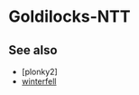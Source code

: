 # Goldilocks-NTT


## See also

* [plonky2]
* [winterfell]

[plonky]: https://github.com/mir-protocol/plonky2/blob/d90a0559297366e1e2390cff9e3d1d5cf53875b7/field/src/goldilocks_field.rs
[winterfell]: https://github.com/novifinancial/winterfell/blob/21173bdf3e552ca7662c7aa2d34515b084ae21b0/math/src/field/f64/mod.rs
